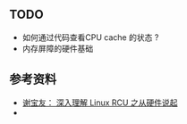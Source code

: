 

## TODO

* 如何通过代码查看CPU cache 的状态 ?
* 内存屏障的硬件基础



## 参考资料

* [谢宝友： 深入理解 Linux RCU 之从硬件说起](https://cloud.tencent.com/developer/article/1006226)
* 